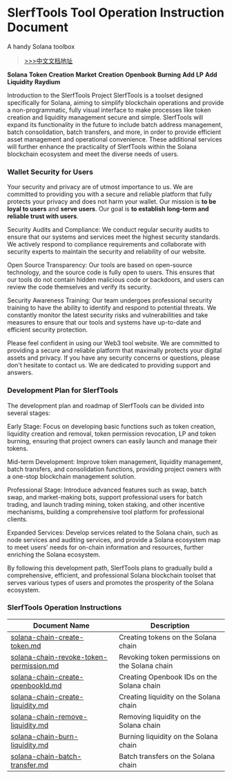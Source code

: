 # SlerfTools Tool Operation Instruction Document
A handy Solana toolbox
> [>>>中文文档地址](./README_CN.md)

**Solana** **Token** **Creation** **Market** **Creation** **Openbook** **Burning** **Add** **LP** **Add** **Liquidity** **Raydium**

Introduction to the SlerfTools Project
SlerfTools is a toolset designed specifically for Solana, aiming to simplify blockchain operations and provide a non-programmatic, fully visual interface to make processes like token creation and liquidity management secure and simple. SlerfTools will expand its functionality in the future to include batch address management, batch consolidation, batch transfers, and more, in order to provide efficient asset management and operational convenience. These additional services will further enhance the practicality of SlerfTools within the Solana blockchain ecosystem and meet the diverse needs of users.

### Wallet Security for Users
Your security and privacy are of utmost importance to us. We are committed to providing you with a secure and reliable platform that fully protects your privacy and does not harm your wallet. Our mission is **to be loyal to users** and **serve users**. Our goal is **to establish long-term and reliable trust with users**.

Security Audits and Compliance: We conduct regular security audits to ensure that our systems and services meet the highest security standards. We actively respond to compliance requirements and collaborate with security experts to maintain the security and reliability of our website.

Open Source Transparency: Our tools are based on open-source technology, and the source code is fully open to users. This ensures that our tools do not contain hidden malicious code or backdoors, and users can review the code themselves and verify its security.

Security Awareness Training: Our team undergoes professional security training to have the ability to identify and respond to potential threats. We constantly monitor the latest security risks and vulnerabilities and take measures to ensure that our tools and systems have up-to-date and efficient security protection.

Please feel confident in using our Web3 tool website. We are committed to providing a secure and reliable platform that maximally protects your digital assets and privacy. If you have any security concerns or questions, please don't hesitate to contact us. We are dedicated to providing support and answers.

### Development Plan for SlerfTools
The development plan and roadmap of SlerfTools can be divided into several stages:

Early Stage: Focus on developing basic functions such as token creation, liquidity creation and removal, token permission revocation, LP and token burning, ensuring that project owners can easily launch and manage their tokens.

Mid-term Development: Improve token management, liquidity management, batch transfers, and consolidation functions, providing project owners with a one-stop blockchain management solution.

Professional Stage: Introduce advanced features such as swap, batch swap, and market-making bots, support professional users for batch trading, and launch trading mining, token staking, and other incentive mechanisms, building a comprehensive tool platform for professional clients.

Expanded Services: Develop services related to the Solana chain, such as node services and auditing services, and provide a Solana ecosystem map to meet users' needs for on-chain information and resources, further enriching the Solana ecosystem.

By following this development path, SlerfTools plans to gradually build a comprehensive, efficient, and professional Solana blockchain toolset that serves various types of users and promotes the prosperity of the Solana ecosystem.

### SlerfTools Operation Instructions
Document Name |	Description
------------ | ------------
[solana-chain-create-token.md](./doc-en/createToken.md)  |	Creating tokens on the Solana chain
[solana-chain-revoke-token-permission.md](./doc-en/revokeToken.md)   |	Revoking token permissions on the Solana chain
[solana-chain-create-openbookId.md](./doc-en/createOpenbook.md) |	Creating Openbook IDs on the Solana chain
[solana-chain-create-liquidity.md](./doc-en/addLP.md)         |	Creating liquidity on the Solana chain
[solana-chain-remove-liquidity.md](./doc-en/remoteLP.md) |	Removing liquidity on the Solana chain
[solana-chain-burn-liquidity.md](./doc-en/burnLP.md) |	Burning liquidity on the Solana chain
[solana-chain-batch-transfer.md](./doc-en/batch-transfer.md) |	Batch transfers on the Solana chain
